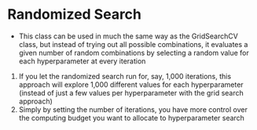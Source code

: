 # Randomized Search

* This class can be used in much the same way as the GridSearchCV class, but instead of trying out all possible combinations, it evaluates a given number of random combinations by selecting a random value for each hyperparameter at every iteration

1. If you let the randomized search run for, say, 1,000 iterations, this approach will explore 1,000 different values for each hyperparameter (instead of just a few values per hyperparameter with the grid search approach)
2. Simply by setting the number of iterations, you have more control over the computing budget you want to allocate to hyperparameter search


